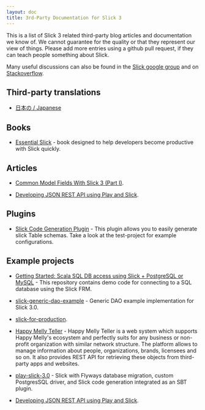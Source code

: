 ```yaml
---
layout: doc
title: 3rd-Party Documentation for Slick 3
---
```


This is a list of Slick 3 related third-party blog articles and documentation we know of.
We cannot guarantee for the quality or that they represent our view of things.
Please add more entries using a github pull request, if they can teach people something about Slick.

Many useful discussions can also be found in the [Slick google group](https://groups.google.com/forum/#!forum/scalaquery)
and on [Stackoverflow](http://stackoverflow.com/questions/tagged/slick).

## Third-party translations

- [日本の / Japanese](https://github.com/krrrr38/slick-doc-ja)

## Books

- [Essential Slick](http://underscore.io/books/essential-slick/) - book designed to help developers become productive with Slick quickly.

## Articles

- [Common Model Fields With Slick 3 (Part I)](http://gavinschulz.com/posts/2016-01-30-common-model-fields-with-slick-3-part-i.html).

- [Developing JSON REST API using Play and Slick](http://olivebh.com/scala-play-slick.html).

## Plugins

- [Slick Code Generation Plugin](https://github.com/muuki88/sbt-slick) - This plugin allows you to easily generate slick Table schemas. Take a look at the test-project for example configurations.


## Example projects

- [Getting Started: Scala SQL DB access using Slick + PostgreSQL or MySQL](https://gist.github.com/timcharper/037fb54fd788d42ad94f) - This repository contains demo code for connecting to a SQL database using the Slick FRM.

- [slick-generic-dao-example](https://github.com/voidcontext/slick-generic-dao-example) - Generic DAO example implementation for Slick 3.0.

- [slick-for-production](slick-for-production).

- [Happy Melly Teller](https://github.com/happymelly/teller) - Happy Melly Teller is a web system which supports Happy Melly's ecosystem and perfectly suits for any business or non-profit organization with similar network structure.  The platform allows to manage information about people, organizations, brands, licensees and so on. It also provides REST API for retrieving these objects from third-party apps and websites.

- [play-slick-3.0](https://github.com/wsargent/play-slick-3.0) - Slick with Flyways database migration, custom PostgresSQL driver, and Slick code generation integrated as an SBT plugin.

- [Developing JSON REST API using Play and Slick](https://github.com/olivebh/play-slick).
